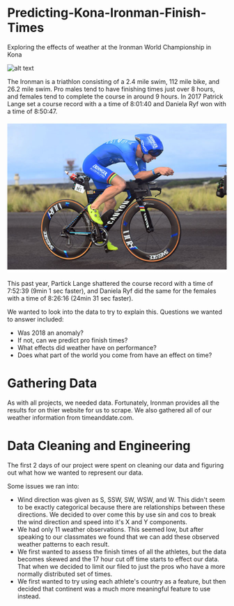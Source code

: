 # Predicting-Kona-Ironman-Finish-Times
Exploring the effects of weather at the Ironman World Championship in Kona

![alt text](https://github.com/AdamLiscia/Predicting-Kona-Ironman-Finish-Times/blob/master/Daniela%20Ryf.png)

The Ironman is a triathlon consisting of a 2.4 mile swim, 112 mile bike, and 26.2 mile swim. Pro males tend to have finishing times just over 8 hours, and females tend to complete the course in around 9 hours. In 2017 Patrick Lange set a course record with a a time of 8:01:40 and Daniela Ryf won with a time of 8:50:47.

![alt text](https://github.com/AdamLiscia/Predicting-Kona-Ironman-Finish-Times/blob/master/Patrick%20Lange.jpg)

This past year, Partick Lange shattered the course record with a time of 7:52:39 (9min 1 sec faster), and Daniela Ryf did the same for the females with a time of 8:26:16 (24min 31 sec faster).

We wanted to look into the data to try to explain this. Questions we wanted to answer included:

- Was 2018 an anomaly?
- If not, can we predict pro finish times?
- What effects did weather have on performance?
- Does what part of the world you come from have an effect on time?


# Gathering Data
As with all projects, we needed data. Fortunately, Ironman provides all the results for on thier website for us to scrape. We also gathered all of our weather information from timeanddate.com.

# Data Cleaning and Engineering
The first 2 days of our project were spent on cleaning our data and figuring out what how we wanted to represent our data.

Some issues we ran into:

-  Wind direction was given as S, SSW, SW, WSW, and W. This didn't seem to be exactly categorical because there are relationships between these directions. We decided to over come this by use sin and cos to break the wind direction and speed into it's X and Y components.
-  We had only 11 weather observations. This seemed low, but after speaking to our classmates we found that we can add these observed weather patterns to each result.
-  We first wanted to assess the finish times of all the athletes, but the data becomes skewed and the 17 hour cut off time starts to effect our data. That when we decided to limit our filed to just the pros who have a more normally distributed set of times.
-  We first wanted to try using each athlete's country as a feature, but then decided that continent was a much more meaningful feature to use instead.
